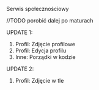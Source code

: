 Serwis społecznościowy

//TODO porobić dalej po maturach

UPDATE 1:
1. Profil: Zdjęcie profilowe
2. Profil: Edycja profilu
3. Inne: Porządki w kodzie

UPDATE 2:
1. Profil: Zdjęcie w tle
